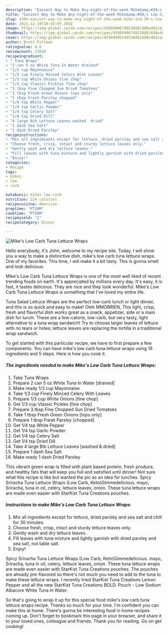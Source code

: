 ```yaml
---
description: "Easiest Way to Make Any-night-of-the-week Mike&amp;#39;s Low Carb Tuna Lettuce Wraps"
title: "Easiest Way to Make Any-night-of-the-week Mike&amp;#39;s Low Carb Tuna Lettuce Wraps"
slug: 4396-easiest-way-to-make-any-night-of-the-week-mike-and-39-s-low-carb-tuna-lettuce-wraps
date: 2021-12-10T20:43:07.350Z
image: https://img-global.cpcdn.com/recipes/4598990674853888/680x482cq70/mikes-low-carb-tuna-lettuce-wraps-recipe-main-photo.jpg
thumbnail: https://img-global.cpcdn.com/recipes/4598990674853888/680x482cq70/mikes-low-carb-tuna-lettuce-wraps-recipe-main-photo.jpg
cover: https://img-global.cpcdn.com/recipes/4598990674853888/680x482cq70/mikes-low-carb-tuna-lettuce-wraps-recipe-main-photo.jpg
author: Brett Pittman
ratingvalue: 4.6
reviewcount: 23826
recipeingredient:
- " Tuna Wraps"
- "2 can 5 oz White Tuna In Water drained"
- "1/3 cup Mayonnaise"
- "1/3 cup Finely Minced Celery With Leaves"
- "1/3 cup White Onions fine chop"
- "1/3 cup Vlassic Pickles fine chop"
- "3 tbsp Fine Chopped Sun Dried Tomatoes"
- "1 tbsp Fresh Green Onions tops only"
- "1 tbsp Fresh Parsley chopped"
- "1/4 tsp White Pepper"
- "1/4 tsp Garlic Powder"
- "1/4 tsp Celery Salt"
- "1/4 tsp Dried Dill"
- "4 large Bib Lettuce Leaves washed  dried"
- "1 dash Sea Salt"
- "1 dash Dried Parsley"
recipeinstructions:
- "Mix all ingredients except for lettuce, dried parsley and sea salt and chill for 30 minutes."
- "Choose fresh, crisp, intact and sturdy lettuce leaves only."
- "Gently wash and dry lettuce leaves."
- "Fill leaves with tuna mixture and lightly garnish with dried parsley and sea salt, not table salt."
- "Enjoy!"
categories:
- Recipe
tags:
- mikes
- low
- carb

katakunci: mikes low carb 
nutrition: 224 calories
recipecuisine: American
preptime: "PT20M"
cooktime: "PT56M"
recipeyield: "2"
recipecategory: Dinner

---
```



![Mike&#39;s Low Carb Tuna Lettuce Wraps](https://img-global.cpcdn.com/recipes/4598990674853888/680x482cq70/mikes-low-carb-tuna-lettuce-wraps-recipe-main-photo.jpg)

Hello everybody, it's John, welcome to my recipe site. Today, I will show you a way to make a distinctive dish, mike&#39;s low carb tuna lettuce wraps. One of my favorites. This time, I will make it a bit tasty. This is gonna smell and look delicious.

Mike&#39;s Low Carb Tuna Lettuce Wraps is one of the most well liked of recent trending foods on earth. It's appreciated by millions every day. It's easy, it is fast, it tastes delicious. They are nice and they look wonderful. Mike&#39;s Low Carb Tuna Lettuce Wraps is something that I've loved my entire life.

Tuna Salad Lettuce Wraps are the perfect low-carb lunch or light dinner, and this is so quick and easy to make! Oleh MMOBRIEN, This light, crisp, fresh and flavorful dish works great as a snack, appetizer, side or a main dish for lunch. These are a low-calorie, low-carb, but very tasty, light alternative to a tuna wrap sandwich! Try to choose larger leaves of lettuce with no tears or holes; lettuce leaves are replacing the tortilla in a traditional wrap sandwich.


To get started with this particular recipe, we have to first prepare a few components. You can have mike&#39;s low carb tuna lettuce wraps using 16 ingredients and 5 steps. Here is how you cook it.

<!--inarticleads1-->

##### The ingredients needed to make Mike&#39;s Low Carb Tuna Lettuce Wraps:

1. Take  Tuna Wraps
1. Prepare 2 can 5 oz White Tuna In Water [drained]
1. Make ready 1/3 cup Mayonnaise
1. Take 1/3 cup Finely Minced Celery With Leaves
1. Prepare 1/3 cup White Onions [fine chop]
1. Get 1/3 cup Vlassic Pickles [fine chop]
1. Prepare 3 tbsp Fine Chopped Sun Dried Tomatoes
1. Take 1 tbsp Fresh Green Onions [tops only]
1. Prepare 1 tbsp Fresh Parsley [chopped]
1. Get 1/4 tsp White Pepper
1. Get 1/4 tsp Garlic Powder
1. Get 1/4 tsp Celery Salt
1. Get 1/4 tsp Dried Dill
1. Take 4 large Bib Lettuce Leaves [washed &amp; dried]
1. Prepare 1 dash Sea Salt
1. Make ready 1 dash Dried Parsley


This vibrant green wrap is filled with plant based protein, fresh produce, and healthy fats that will keep you full and satisfied until dinner! Not sure what this recipe is like but wanted the pic as an idea for lunches. Spicy Sriracha Tuna Lettuce Wraps (Low Carb, Keto)Gimmedelicious. mayo, Sriracha, tuna in oil, celery, lettuce leaves, onion. These tuna lettuce wraps are made even easier with StarKist Tuna Creations pouches. 

<!--inarticleads2-->

##### Instructions to make Mike&#39;s Low Carb Tuna Lettuce Wraps:

1. Mix all ingredients except for lettuce, dried parsley and sea salt and chill for 30 minutes.
1. Choose fresh, crisp, intact and sturdy lettuce leaves only.
1. Gently wash and dry lettuce leaves.
1. Fill leaves with tuna mixture and lightly garnish with dried parsley and sea salt, not table salt.
1. Enjoy!


Spicy Sriracha Tuna Lettuce Wraps (Low Carb, Keto)Gimmedelicious. mayo, Sriracha, tuna in oil, celery, lettuce leaves, onion. These tuna lettuce wraps are made even easier with StarKist Tuna Creations pouches. The pouches are already pre-flavored so there&#39;s not much you need to add to the tuna to make these lettuce wraps. I recently tried StarKist Tuna Creations Lemon Pepper and all the new StarKist Tuna Creations BOLD. Pouch - Low Sodium Albacore White Tuna in Water. 

So that's going to wrap it up for this special food mike&#39;s low carb tuna lettuce wraps recipe. Thanks so much for your time. I'm confident you can make this at home. There's gonna be interesting food in home recipes coming up. Don't forget to bookmark this page in your browser, and share it to your loved ones, colleague and friends. Thank you for reading. Go on get cooking!
